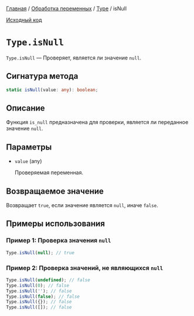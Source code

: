 [Главная](../../../README.md) / [Обработка переменных](../../variables.md) / [Type](../Type.md) /
isNull

[Исходный код](../../../src/variables/Type.mjs)

# `Type.isNull`

`Type.isNull` &mdash; Проверяет, является ли значение `null`.

## Сигнатура метода

```ts
static isNull(value: any): boolean;
```

## Описание

Функция `is_null` предназначена для проверки, является ли переданное значение `null`.

## Параметры

-   `value` (any)

    Проверяемая переменная.

## Возвращаемое значение

Возвращает `true`, если значение является `null`, иначе `false`.

## Примеры использования

### Пример 1: Проверка значения `null`

```js
Type.isNull(null); // true
```

### Пример 2: Проверка значений, не являющихся `null`

```js
Type.isNull(undefined); // false
Type.isNull(0); // false
Type.isNull(''); // false
Type.isNull(false); // false
Type.isNull({}); // false
Type.isNull([]); // false
```
